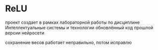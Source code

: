 # ReLU
проект создает в рамках лабораторной работы по дисциплине Интеллектуальные системы и технологии
обновлённый код прошлой версии нейросети



сохранение весов работает неправильно, потом исправлю
